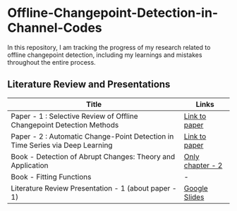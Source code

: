 # Offline-Changepoint-Detection-in-Channel-Codes

In this repository, I am tracking the progress of my research related to offline changepoint detection, including my learnings and mistakes throughout the entire process.

## Literature Review and Presentations

| **Title**                                                                        | **Links**                                                                                                 |
| -------------------------------------------------------------------------------- | --------------------------------------------------------------------------------------------------------- |
| Paper - 1 : Selective Review of Offline Changepoint Detection Methods                        | [Link to paper](https://www.sciencedirect.com/science/article/pii/S0165168419303494)                                                                                                         |
| Paper - 2 : Automatic Change-Point Detection in Time Series via Deep Learning    | [Link to paper](https://arxiv.org/abs/2211.03860)                                                                                                         |
| Book - Detection of Abrupt Changes: Theory and Application                       | [Only chapter - 2](https://people.irisa.fr/Michele.Basseville/kniga/kniga.pdf) |
| Book - Fitting Functions                                                    | -                                                                                                         |
| Literature Review Presentation - 1 (about paper - 1)                                                  | [Google Slides](https://docs.google.com/presentation/d/1yzx00AFN8aDG7L4OdEDbvaQSgfRj37CbkmYR_34oxAI/edit#slide=id.g28aa7e56430_0_26) |


